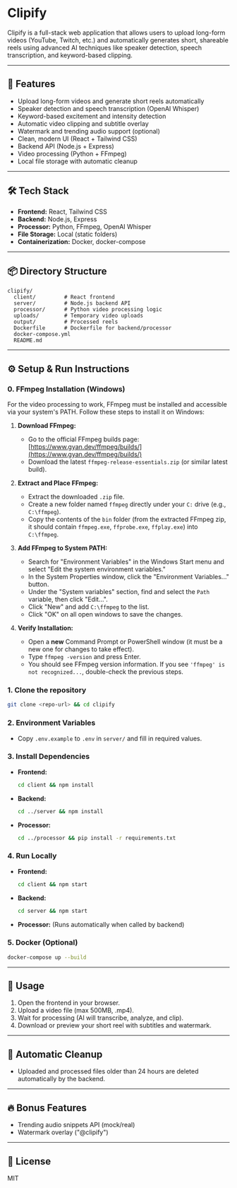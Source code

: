 # Clipify

Clipify is a full-stack web application that allows users to upload long-form videos (YouTube, Twitch, etc.) and automatically generates short, shareable reels using advanced AI techniques like speaker detection, speech transcription, and keyword-based clipping.

---

## 🎯 Features

- Upload long-form videos and generate short reels automatically
- Speaker detection and speech transcription (OpenAI Whisper)
- Keyword-based excitement and intensity detection
- Automatic video clipping and subtitle overlay
- Watermark and trending audio support (optional)
- Clean, modern UI (React + Tailwind CSS)
- Backend API (Node.js + Express)
- Video processing (Python + FFmpeg)
- Local file storage with automatic cleanup

---

## 🛠️ Tech Stack

- **Frontend:** React, Tailwind CSS
- **Backend:** Node.js, Express
- **Processor:** Python, FFmpeg, OpenAI Whisper
- **File Storage:** Local (static folders)
- **Containerization:** Docker, docker-compose

---

## 📦 Directory Structure

```
clipify/
  client/         # React frontend
  server/         # Node.js backend API
  processor/      # Python video processing logic
  uploads/        # Temporary video uploads
  output/         # Processed reels
  Dockerfile      # Dockerfile for backend/processor
  docker-compose.yml
  README.md
```

---

## ⚙️ Setup & Run Instructions

### 0. FFmpeg Installation (Windows)
For the video processing to work, FFmpeg must be installed and accessible via your system's PATH. Follow these steps to install it on Windows:

1.  **Download FFmpeg:**
    *   Go to the official FFmpeg builds page: [https://www.gyan.dev/ffmpeg/builds/](https://www.gyan.dev/ffmpeg/builds/)
    *   Download the latest `ffmpeg-release-essentials.zip` (or similar latest build).

2.  **Extract and Place FFmpeg:**
    *   Extract the downloaded `.zip` file.
    *   Create a new folder named `ffmpeg` directly under your `C:` drive (e.g., `C:\ffmpeg`).
    *   Copy the contents of the `bin` folder (from the extracted FFmpeg zip, it should contain `ffmpeg.exe`, `ffprobe.exe`, `ffplay.exe`) into `C:\ffmpeg`.

3.  **Add FFmpeg to System PATH:**
    *   Search for "Environment Variables" in the Windows Start menu and select "Edit the system environment variables."
    *   In the System Properties window, click the "Environment Variables..." button.
    *   Under the "System variables" section, find and select the `Path` variable, then click "Edit...".
    *   Click "New" and add `C:\ffmpeg` to the list.
    *   Click "OK" on all open windows to save the changes.

4.  **Verify Installation:**
    *   Open a **new** Command Prompt or PowerShell window (it must be a new one for changes to take effect).
    *   Type `ffmpeg -version` and press Enter.
    *   You should see FFmpeg version information. If you see `'ffmpeg' is not recognized...`, double-check the previous steps.

### 1. Clone the repository
```bash
git clone <repo-url> && cd clipify
```

### 2. Environment Variables
- Copy `.env.example` to `.env` in `server/` and fill in required values.

### 3. Install Dependencies
- **Frontend:**
  ```bash
  cd client && npm install
  ```
- **Backend:**
  ```bash
  cd ../server && npm install
  ```
- **Processor:**
  ```bash
  cd ../processor && pip install -r requirements.txt
  ```

### 4. Run Locally
- **Frontend:**
  ```bash
  cd client && npm start
  ```
- **Backend:**
  ```bash
  cd server && npm start
  ```
- **Processor:**
  (Runs automatically when called by backend)

### 5. Docker (Optional)
```bash
docker-compose up --build
```

---

## 🚀 Usage
1. Open the frontend in your browser.
2. Upload a video file (max 500MB, .mp4).
3. Wait for processing (AI will transcribe, analyze, and clip).
4. Download or preview your short reel with subtitles and watermark.

---

## 🧹 Automatic Cleanup
- Uploaded and processed files older than 24 hours are deleted automatically by the backend.

---

## 🔥 Bonus Features
- Trending audio snippets API (mock/real)
- Watermark overlay ("@clipify")

---

## 📝 License
MIT 
